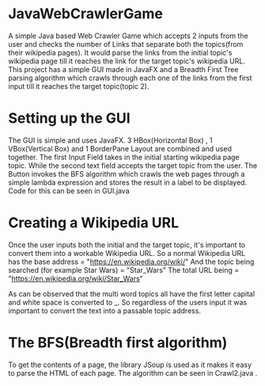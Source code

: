 # JavaWebCrawlerGame
A simple Java based Web Crawler Game which accepts 2 inputs from the user and checks the number of Links that separate both the topics(from their wikipedia pages). It would parse the links from the initial topic's wikipedia page till it reaches the link for the target topic's wikipedia URL.
This project has a simple GUI made in JavaFX and a Breadth First Tree parsing algorithm which crawls through each one of the links from the first input till it reaches the target topic(topic 2).



# Setting up the GUI
The GUI is simple and uses JavaFX. 3 HBox(Horizontal Box) , 1 VBox(Vertical Box) and 1 BorderPane Layout are combined and used together. The first Input Field takes in the initial starting wikipedia page topic. While the second text field accepts the target topic from the user. The Button invokes the BFS algorithm which crawls the web pages through a simple lambda expression and stores the result in a label to be displayed. Code for this can be seen in GUI.java


# Creating a Wikipedia URL
Once the user inputs both the initial and the target topic, it's important to convert them into a workable Wikipedia URL. 
So a normal Wikipedia URL has the base address  =  "https://en.wikipedia.org/wiki/"
And the topic being searched (for example Star Wars) =  "Star_Wars"
The total URL being = "https://en.wikipedia.org/wiki/Star_Wars" 

As can be observed that the  multi word topics all have the first letter capital and white space is converted to _. So regardless of the users input it was important to convert the text into a passable topic address. 




# The BFS(Breadth first algorithm)

To get the contents of a page, the library JSoup is used as it makes it easy to parse the HTML of each page. The algorithm can be seen in Crawl2.java .






